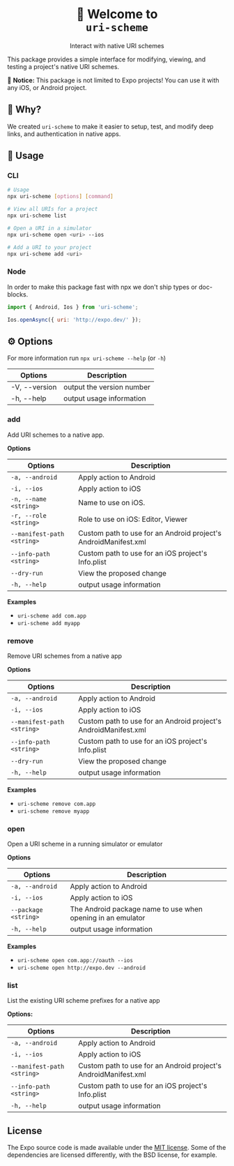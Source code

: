 <!-- Title -->
<h1 align="center">
👋 Welcome to <br><code>uri-scheme</code>
</h1>

<p align="center">Interact with native URI schemes</p>

<!-- Body -->

This package provides a simple interface for modifying, viewing, and testing a project's native URI schemes.

👋 **Notice:** This package is not limited to Expo projects! You can use it with any iOS, or Android project.

## 🤔 Why?

We created `uri-scheme` to make it easier to setup, test, and modify deep links, and authentication in native apps.

## 🚀 Usage

### CLI

```sh
# Usage
npx uri-scheme [options] [command]

# View all URIs for a project
npx uri-scheme list

# Open a URI in a simulator
npx uri-scheme open <uri> --ios

# Add a URI to your project
npx uri-scheme add <uri>
```

### Node

In order to make this package fast with npx we don't ship types or doc-blocks.

```js
import { Android, Ios } from 'uri-scheme';

Ios.openAsync({ uri: 'http://expo.dev/' });
```

## ⚙️ Options

For more information run `npx uri-scheme --help` (or `-h`)

| Options       | Description               |
| ------------- | ------------------------- |
| -V, --version | output the version number |
| -h, --help    | output usage information  |

### add

Add URI schemes to a native app.

**Options**

| Options                    | Description                                                     |
| -------------------------- | --------------------------------------------------------------- |
| `-a, --android`            | Apply action to Android                                         |
| `-i, --ios`                | Apply action to iOS                                             |
| `-n, --name <string>`      | Name to use on iOS.                                             |
| `-r, --role <string>`      | Role to use on iOS: Editor, Viewer                              |
| `--manifest-path <string>` | Custom path to use for an Android project's AndroidManifest.xml |
| `--info-path <string>`     | Custom path to use for an iOS project's Info.plist              |
| `--dry-run`                | View the proposed change                                        |
| `-h, --help`               | output usage information                                        |

**Examples**

- `uri-scheme add com.app`
- `uri-scheme add myapp`

### remove

Remove URI schemes from a native app

**Options**

| Options                    | Description                                                     |
| -------------------------- | --------------------------------------------------------------- |
| `-a, --android`            | Apply action to Android                                         |
| `-i, --ios`                | Apply action to iOS                                             |
| `--manifest-path <string>` | Custom path to use for an Android project's AndroidManifest.xml |
| `--info-path <string>`     | Custom path to use for an iOS project's Info.plist              |
| `--dry-run`                | View the proposed change                                        |
| `-h, --help`               | output usage information                                        |

**Examples**

- `uri-scheme remove com.app`
- `uri-scheme remove myapp`

### open

Open a URI scheme in a running simulator or emulator

**Options**

| Options              | Description                                                 |
| -------------------- | ----------------------------------------------------------- |
| `-a, --android`      | Apply action to Android                                     |
| `-i, --ios`          | Apply action to iOS                                         |
| `--package <string>` | The Android package name to use when opening in an emulator |
| `-h, --help`         | output usage information                                    |

**Examples**

- `uri-scheme open com.app://oauth --ios`
- `uri-scheme open http://expo.dev --android`

### list

List the existing URI scheme prefixes for a native app

**Options:**

| Options                    | Description                                                     |
| -------------------------- | --------------------------------------------------------------- |
| `-a, --android`            | Apply action to Android                                         |
| `-i, --ios`                | Apply action to iOS                                             |
| `--manifest-path <string>` | Custom path to use for an Android project's AndroidManifest.xml |
| `--info-path <string>`     | Custom path to use for an iOS project's Info.plist              |
| `-h, --help`               | output usage information                                        |

## License

The Expo source code is made available under the [MIT license](LICENSE). Some of the dependencies are licensed differently, with the BSD license, for example.

